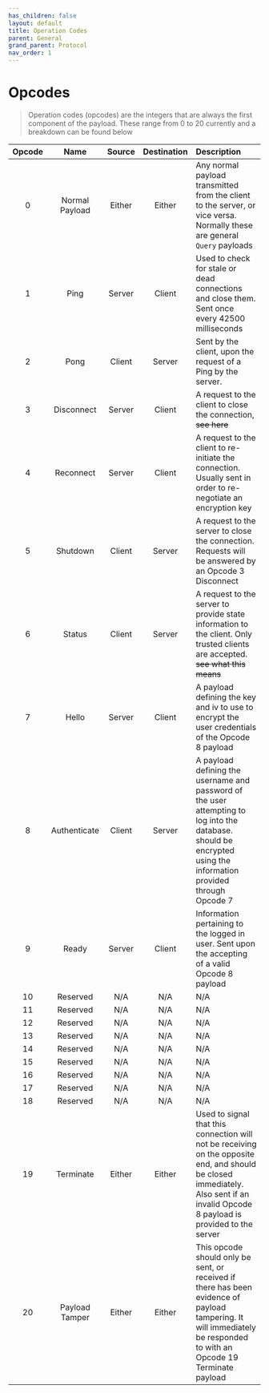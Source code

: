 ```yaml
---
has_children: false
layout: default
title: Operation Codes
parent: General
grand_parent: Protocol
nav_order: 1
---
```

# Opcodes
> Operation codes (opcodes) are the integers that are always the first component of the payload. These range from 0 to 20 currently and a breakdown can be found below

| Opcode | Name |Source|Destination| Description |
|:---:|:---:|:---:|:---:|:---|
|0|Normal Payload|Either|Either|Any normal payload transmitted from the client to the server, or vice versa. Normally these are general `Query` payloads|
|1|Ping|Server|Client|Used to check for stale or dead connections and close them. Sent once every 42500 milliseconds|
|2|Pong|Client|Server|Sent by the client, upon the request of a Ping by the server.|
|3|Disconnect|Server|Client|A request to the client to close the connection, ~~see here~~ |
|4|Reconnect|Server|Client|A request to the client to re-initiate the connection. Usually sent in order to re-negotiate an encryption key|
|5|Shutdown|Client|Server|A request to the server to close the connection. Requests will be answered by an Opcode 3 Disconnect|
|6|Status|Client|Server|A request to the server to provide state information to the client. Only trusted clients are accepted. ~~see what this means~~|
|7|Hello|Server|Client|A payload defining the key and iv to use to encrypt the user credentials of the Opcode 8 payload|
|8|Authenticate|Client|Server|A payload defining the username and password of the user attempting to log into the database. should be encrypted using the information provided through Opcode 7|
|9|Ready|Server|Client|Information pertaining to the logged in user. Sent upon the accepting of a valid Opcode 8 payload|
|10|Reserved|N/A|N/A|N/A|
|11|Reserved|N/A|N/A|N/A|
|12|Reserved|N/A|N/A|N/A|
|13|Reserved|N/A|N/A|N/A|
|14|Reserved|N/A|N/A|N/A|
|15|Reserved|N/A|N/A|N/A|
|16|Reserved|N/A|N/A|N/A|
|17|Reserved|N/A|N/A|N/A|
|18|Reserved|N/A|N/A|N/A|
|19|Terminate|Either|Either|Used to signal that this connection will not be receiving on the opposite end, and should be closed immediately. Also sent if an invalid Opcode 8 payload is provided to the server|
|20|Payload Tamper|Either|Either|This opcode should only be sent, or received if there has been evidence of payload tampering. It will immediately be responded to with an Opcode 19 Terminate payload|